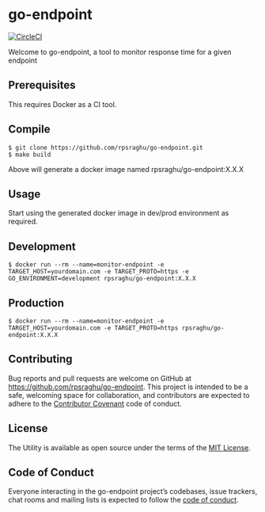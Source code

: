 # go-endpoint
[![CircleCI](https://circleci.com/gh/rpsraghu/go-endpoint/tree/master.svg?style=svg)](https://circleci.com/gh/rpsraghu/go-endpoint/tree/master)

Welcome to go-endpoint, a tool to monitor response time for a given endpoint

## Prerequisites
This requires Docker as a CI tool.

## Compile
```
$ git clone https://github.com/rpsraghu/go-endpoint.git
$ make build
```
Above will generate a docker image named rpsraghu/go-endpoint:X.X.X

## Usage

Start using the generated docker image in dev/prod environment as required.

## Development

```
$ docker run --rm --name=monitor-endpoint -e TARGET_HOST=yourdomain.com -e TARGET_PROTO=https -e GO_ENVIRONMENT=development rpsraghu/go-endpoint:X.X.X
```

## Production
```
$ docker run --rm --name=monitor-endpoint -e TARGET_HOST=yourdomain.com -e TARGET_PROTO=https rpsraghu/go-endpoint:X.X.X
```

## Contributing

Bug reports and pull requests are welcome on GitHub at https://github.com/rpsraghu/go-endpoint. This project is intended to be a safe, welcoming space for collaboration, and contributors are expected to adhere to the [Contributor Covenant](http://contributor-covenant.org) code of conduct.

## License

The Utility is available as open source under the terms of the [MIT License](https://opensource.org/licenses/MIT).

## Code of Conduct

Everyone interacting in the go-endpoint project’s codebases, issue trackers, chat rooms and mailing lists is expected to follow the [code of conduct](https://github.com/rpsraghu/endpoint_benchmark/blob/master/CODE_OF_CONDUCT.md).
